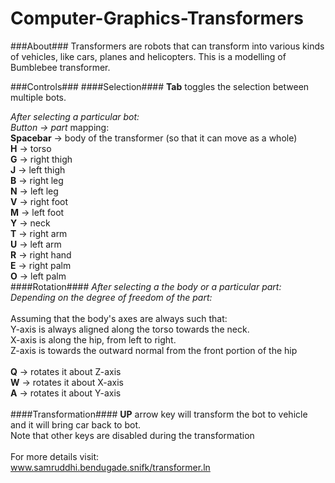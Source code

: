 Computer-Graphics-Transformers
==============================

###About###
Transformers are robots that can transform into various kinds of vehicles, like cars, planes and helicopters.
This is a modelling of Bumblebee transformer.

###Controls###
####Selection####
**Tab** toggles the selection between multiple bots.<br>

*After selecting a particular bot:*<br>
*Button -> part* mapping:<br>
**Spacebar** -> body of the transformer (so that it can move as a whole)<br>
**H** -> torso<br>
**G** -> right thigh<br>
**J** -> left thigh<br>
**B** -> right leg<br>
**N** -> left leg<br>
**V** -> right foot<br>
**M** -> left foot<br>
**Y** -> neck<br>
**T** -> right arm<br>
**U** -> left arm<br>
**R** -> right hand<br>
**E** -> right palm<br>
**O** -> left palm<br>
####Rotation####
*After selecting a the body or a particular part:*<br>
*Depending on the degree of freedom of the part:*<br><br>
Assuming that the body's axes are always such that:<br>
Y-axis is always aligned along the torso towards the neck.<br>
X-axis is along the hip, from left to right.<br>
Z-axis is towards the outward normal from the front portion of the hip<br><br>
**Q** -> rotates it about Z-axis<br>
**W** -> rotates it about X-axis<br>
**A** -> rotates it about Y-axis<br>
<br>
####Transformation####
**UP** arrow key will transform the bot to vehicle and it will bring car back to bot.<br>
Note that other keys are disabled during the transformation<br><br>
For more details visit:<br>
www.samruddhi.bendugade.snifk/transformer.ln



